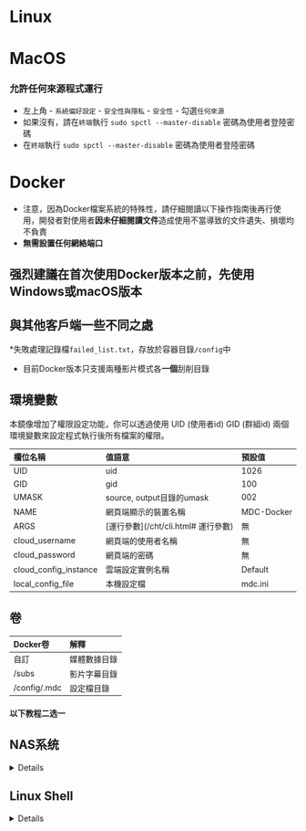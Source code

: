 # Linux

# MacOS
### 允許任何來源程式運行
* 左上角 - `系統偏好設定` - `安全性與隱私` - `安全性` - 勾選`任何來源`
* 如果沒有，請在`終端`執行 `sudo spctl --master-disable` 密碼為使用者登陸密碼
* 在`終端`執行 `sudo spctl --master-disable` 密碼為使用者登陸密碼

# Docker
* 注意，因為Docker檔案系統的特殊性，請仔細閱讀以下操作指南後再行使用，開發者對使用者**因未仔細閱讀文件**造成使用不當導致的文件遺失、損壞均不負責
* **無需設置任何網絡端口**

## 强烈建議在首次使用Docker版本之前，先使用Windows或macOS版本

## 與其他客戶端一些不同之處
*失敗處理記錄檔`failed_list.txt`，存放於容器目錄`/config`中
* 目前Docker版本只支援兩種影片模式各**一個**刮削目錄

## 環境變數

本鏡像增加了權限設定功能，你可以透過使用 UID (使用者id) GID (群組id) 兩個環境變數來設定程式執行後所有檔案的權限。

| 欄位名稱 | 值語意 | 預設值 |
|:------|:-----|:-------|
| UID | uid | 1026 |
| GID | gid | 100 |
| UMASK | source, output目錄的umask | 002 |
| NAME | 網頁端顯示的裝置名稱 | MDC-Docker |
| ARGS | [運行參數](/cht/cli.html# 運行參數) | 無 |
| cloud_username | 網頁端的使用者名稱 | 無 |
| cloud_password | 網頁端的密碼 | 無 |
| cloud_config_instance | 雲端設定實例名稱 | Default |
| local_config_file | 本機設定檔 | mdc.ini |

## 卷
| Docker卷      | 解釋     |
|:-------------|:-------|
| 自訂           | 媒體數據目錄 |
| /subs        | 影片字幕目錄 |
| /config/.mdc | 設定檔目錄  |

#### 以下教程二选一

## NAS系统

<details>

### 簡要流程
* 開啟`Container Manager`下載`mvdctop/mdc`映像

* 建立容器，設定環境變數

* 依閣下的[註冊](https://docs.mvdc.top/cht/#_1-%E5%9C%A8%E7%BD%91%E9%A1%B5%E7%AB%AF%E7% 9A%84%E7%94%A8%E6%88%B7%E9%9D%A2%E6%9D%BF%E6%B3%A8%E5%86%8C%E8%B4%A6%E5%8F% B7)的使用者名稱和密碼，且已被激活，填入`cloud_username`和`cloud_password`
* 可依需要填入`ARGS`[運行參數](/cht/cli.html#運行參數)，刮削**其他**影片則加`-o`
* 如指定自訂配置，則`cloud_config_instance`填入自訂雲端配置實例名稱，`local_config_file`為在容器`/config/.mdc`對應宿主目錄下的設定檔名

* DSM首個新建用戶的`UID`為1026，無需設定；Unraid請設定為99
* 其他系統：連接系統SSH，連線方法自行搜索，連線後輸入`id`指令取得目前使用者 `UID` `GID`，填入環境變數`UID` `GID`

* **不勾選**完成後執行此容器

* 在容器頁面中，右鍵詳情，編輯卷，`/subs`字幕目錄可選

* 左側為宿主機目錄（自行設定），右側為容器中的目錄（不可變）
* 在宿主機中新資料夾，該目錄用於映射**容器內**目錄`/config/.mdc`

* 儲存後運行

* 第一次運行，會在`config`目錄下產生`mdc.ini`文件
  閱讀[這裡](https://docs.mvdc.top/cht/cli.html#%E9%85%8D%E7%BD%AE%E6%96%87%E4%BB%B6)依自身需求配置 ，如配置代理

* **請勿修改`[common]`下`folder`相關配置**，這是容器內的目錄配置，修改會導致`來源資料夾找不到`

* 第二次運行後，查看日誌後如果正常，則可在運行結束後移除環境變數`cloud_username`和`cloud_password`

### 圖文流程
* 開啟`Container Manager`下載`mvdctop/mdc`映像
  ![](/images/docker/1.jpg)
  ![](/images/docker/2.jpg)
  ![](/images/docker/3.jpg)
  ![](/images/docker/4.jpg)
* 依閣下的[註冊](https://docs.mvdc.top/cht/#_1-%E5%9C%A8%E7%BD%91%E9%A1%B5%E7%AB%AF%E7% 9A%84%E7%94%A8%E6%88%B7%E9%9D%A2%E6%9D%BF%E6%B3%A8%E5%86%8C%E8%B4%A6%E5%8F% B7)的使用者名稱和密碼，且已被激活，填入`cloud_username`和`cloud_password`  
  可依需要填寫`ARGS`[運行參數](/cht/cli.html#運行參數)，如果刮削或整理**其他**影片，則添加`-o`  
  如自訂其他雲端設定實例，則`cloud_config_instance`填寫自訂雲端設定實例名稱，`local_config_file`自訂本機設定檔

* DSM首個新建用戶的`UID`為1026，無需設定；Unraid請設定為99  
  其他系統：連接系統SSH，連線方法自行搜索，連線後輸入`id`指令取得目前使用者 `UID` `GID`，填入環境變數`UID` `GID`

![](/images/docker/id.jpg)
![](/images/docker/5.jpg)
* **不勾選**完成後執行此容器
  ![](/images/docker/6.jpg)
* 在容器頁面中，右鍵詳情，編輯卷
  ![](/images/docker/7.jpg)
* 在宿主機中新資料夾，該目錄用於映射**容器內**目錄`/config/.mdc`（必選）
  ![](/images/docker/8.jpg)
* 
* 預設情況下，雲端配置為以移動方式整理文件，如需使用連結方式整理文件，請在[用戶面板](https://user.mvdc.top)中修改儲存
* 設定左側與右側的資料目錄為一致，且**刮削目錄與輸出目錄在同一目錄下**

* 若使用硬鏈接，請確保刮削目錄與輸出目錄都處於**同一硬碟分區**下

* 在下文產生的`mdc.ini`檔案中修改目錄配置
* `mdc.ini`中把`source_folders`為刮削目錄，請勿移除`['`和`']`
* `mdc.ini`中把`success_folder`為輸出目錄
* `/subs`字幕目錄可選

* 儲存後運行

* 第一次運行，會在`config`目錄下產生`mdc.ini`文件，如果發生意外退出錯誤請忽略
* **請勿修改`[common]`下`folder`相關配置**，這是容器內的目錄配置，修改會導致`來源資料夾找不到`
* 閱讀[這裡](https://docs.mvdc.top/cht/cli.html#%E9%85%8D%E7%BD%AE%E6%96%87%E4%BB%B6)依自身需求配置
  ![](/images/docker/10.jpg)
* 第二次運行後，查看日誌後如果正常，則可在運行結束後移除環境變數`cloud_username`和`cloud_password`
  ![](/images/docker/11.jpg)

## 若發生意外退出錯誤請忽略

</details>

## Linux Shell

<details>


## 首次運行
建議先將目前使用者加入Docker使用者群組中，具體請谷歌，免去sudo運行造成的目錄權限問題

### 拉取Docker映像
```sh
docker pull mvdctop/mdc
mkdir test output
```

### 放置測試影片，也可以用真實影片文件
該命令為建立空白測試文件
```sh
touch ./test/生化危機.2002.mp4
```

### 第一次運行，在當前`config`目錄下注入預設設定文件
```sh
docker run --rm --name mdc -it \
  -v ${PWD}/config:/config/.mdc \
  mvdctop/mdc
```

此時，目前目錄下的config資料夾出現mdc.ini文件，可依自身需求，參考[設定檔](https://docs.mvdc.top/cht/cli.html)進行編輯，請勿修改mdc .ini中的**目錄配置**和**token**

### 運行容器
```sh
docker run --rm --name mdc -it \
  -v ${PWD}/source:/source \
  -v ${PWD}/output:/output \
  -v ${PWD}/config:/config/.mdc \
  -e UID=$(stat -c %u test) \
  -e GID=$(stat -c %g test) \
  -e ARGS="" \
  -e NAME=MDC-Docker \
  -e cloud_username=USERNAME \
  -e cloud_password=PASSWORD \
  -e cloud_config_instance="Default" \
  -e local_config_file="mdc.ini" \
  mvdctop/mdc
```


## 後續運行
* 非首次運行，可以刪除`cloud_username`和`cloud_password`，登入憑證已寫入配置
```sh
docker run --rm --name mdc -it \
  -v ${PWD}/source:/source \
  -v ${PWD}/output:/output \  
  -v ${PWD}/config:/config/.mdc \
  -e UID=$(stat -c %u test) \
  -e GID=$(stat -c %g test) \
  -e ARGS="" \
  mvdctop/mdc
```

* 如顯示被踢出，則需再次輸入`cloud_username`和`cloud_password`環境變量
* 如需要改名，則需要刪除容器再次進行上一步的拉取，進行首次運行操作

然後你會看到以下輸出，如果輸出如下證明工作正常

```sh
---Setup Timezone to Asia/Shanghai---
---Checking if UID: 1000 matches user---
---Checking if GID: 1000 matches user---
usermod: no changes
---Setting umask to 002---
---Taking ownership of data...---
Checking if config file exist
Starting...
---------------------------------------------------------
                      Login Success
---------------------------------------------------------
                 Expire Date: 2XXX-01-01
---------------------------------------------------------
[*]================= Movie Data Capture =================
[*]                        7.0.3
[*]======================================================
[*] - Linux-6.2.0-1016-kvm-x86_64-with-glibc2.37
[*] - x86_64 - Python-3.11.4
[*]======================================================
[*] Current Cloud Config Instance: Default
[*]======================================================
[+] Start at 2023-XX-XX XX:XX:XX
[+] Main Working mode - 1 - Scraping
[+] Find  1  movies
[*]======================================================
[!]                - 100.% [1/1] -             XX:XX:XX
[!] [生化危機] As Name Processing for '生化危機.2002.mp4'
[+]Image Downloaded! thumb.jpg
[+]Image Downloaded! backdrop.jpg
[*]======================================================
[+]Running time 0:00:08.148  End at 2023-XX-XX XX:XX:XX
[+]All finished!!!
- Log file '/config/.mdc/logs/mdc_2023xxxxTxxxxxx.txt' saved
```

</details>

